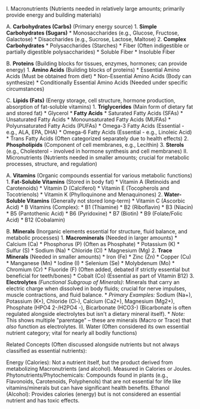 I. Macronutrients (Nutrients needed in relatively large amounts; primarily provide energy and building materials)

A.  **Carbohydrates (Carbs)** (Primary energy source)
    1.  **Simple Carbohydrates (Sugars)**
        * Monosaccharides (e.g., Glucose, Fructose, Galactose)
        * Disaccharides (e.g., Sucrose, Lactose, Maltose)
    2.  **Complex Carbohydrates**
        * Polysaccharides (Starches)
        * Fiber (Often indigestible or partially digestible polysaccharides)
            * Soluble Fiber
            * Insoluble Fiber

B.  **Proteins** (Building blocks for tissues, enzymes, hormones; can provide energy)
    1.  **Amino Acids** (Building blocks of proteins)
        * Essential Amino Acids (Must be obtained from diet)
        * Non-Essential Amino Acids (Body can synthesize)
        * Conditionally Essential Amino Acids (Needed under specific circumstances)

C.  **Lipids (Fats)** (Energy storage, cell structure, hormone production, absorption of fat-soluble vitamins)
    1.  **Triglycerides** (Main form of dietary fat and stored fat)
        * Glycerol
        * **Fatty Acids**
            * Saturated Fatty Acids (SFAs)
            * Unsaturated Fatty Acids
                * Monounsaturated Fatty Acids (MUFAs)
                * Polyunsaturated Fatty Acids (PUFAs)
                    * Omega-3 Fatty Acids (Essential - e.g., ALA, EPA, DHA)
                    * Omega-6 Fatty Acids (Essential - e.g., Linoleic Acid)
            * Trans Fatty Acids (Often categorized separately due to health effects)
    2.  **Phospholipids** (Component of cell membranes, e.g., Lecithin)
    3.  **Sterols** (e.g., Cholesterol - involved in hormone synthesis and cell membranes)
II. Micronutrients (Nutrients needed in smaller amounts; crucial for metabolic processes, structure, and regulation)

A.  **Vitamins** (Organic compounds essential for various metabolic functions)
    1.  **Fat-Soluble Vitamins** (Stored in body fat)
        * Vitamin A (Retinoids and Carotenoids)
        * Vitamin D (Calciferol)
        * Vitamin E (Tocopherols and Tocotrienols)
        * Vitamin K (Phylloquinone and Menaquinones)
    2.  **Water-Soluble Vitamins** (Generally not stored long-term)
        * Vitamin C (Ascorbic Acid)
        * B Vitamins (Complex):
            * B1 (Thiamine)
            * B2 (Riboflavin)
            * B3 (Niacin)
            * B5 (Pantothenic Acid)
            * B6 (Pyridoxine)
            * B7 (Biotin)
            * B9 (Folate/Folic Acid)
            * B12 (Cobalamin)

B.  **Minerals** (Inorganic elements essential for structure, fluid balance, and metabolic processes)
    1.  **Macrominerals** (Needed in larger amounts)
        * Calcium (Ca)
        * Phosphorus (P) (Often as Phosphate)
        * Potassium (K)
        * Sulfur (S)
        * Sodium (Na)
        * Chloride (Cl)
        * Magnesium (Mg)
    2.  **Trace Minerals** (Needed in smaller amounts)
        * Iron (Fe)
        * Zinc (Zn)
        * Copper (Cu)
        * Manganese (Mn)
        * Iodine (I)
        * Selenium (Se)
        * Molybdenum (Mo)
        * Chromium (Cr)
        * Fluoride (F) (Often added, debated if strictly essential but beneficial for teeth/bones)
        * Cobalt (Co) (Essential as part of Vitamin B12)
    3.  **Electrolytes** *(Functional Subgroup of Minerals)*: Minerals that carry an electric charge when dissolved in body fluids; crucial for nerve impulses, muscle contractions, and fluid balance.
        * *Primary Examples:* Sodium (Na+), Potassium (K+), Chloride (Cl-), Calcium (Ca2+), Magnesium (Mg2+), Phosphate (HPO4 2-/H2PO4 -), Bicarbonate (HCO3-) (Bicarbonate is often regulated alongside electrolytes but isn't a dietary mineral itself).
        * *Note:* This shows multiple "parentage" – these are minerals (Macro or Trace) that *also* function as electrolytes.
III. Water (Often considered its own essential nutrient category; vital for nearly all bodily functions)

Related Concepts (Often discussed alongside nutrients but not always classified as essential nutrients):

Energy (Calories): Not a nutrient itself, but the product derived from metabolizing Macronutrients (and alcohol). Measured in Calories or Joules.
Phytonutrients/Phytochemicals: Compounds found in plants (e.g., Flavonoids, Carotenoids, Polyphenols) that are not essential for life like vitamins/minerals but can have significant health benefits.
Ethanol (Alcohol): Provides calories (energy) but is not considered an essential nutrient and has toxic effects.
